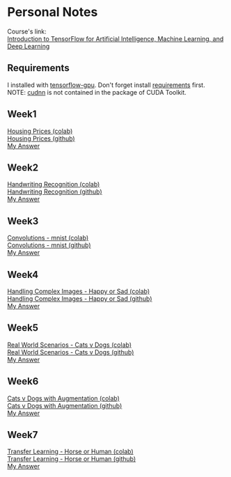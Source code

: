 # Personal Notes

Course's link:  
[Introduction to TensorFlow for Artificial Intelligence, Machine Learning, and Deep Learning](https://www.coursera.org/learn/introduction-tensorflow/home/)

## Requirements

I installed with [tensorflow-gpu](https://www.tensorflow.org/install/gpu). Don't forget install [requirements](https://www.tensorflow.org/install/gpu#software_requirements) first.  
NOTE: [cudnn](https://developer.nvidia.com/rdp/cudnn-download) is not contained in the package of CUDA Toolkit.
  

## Week1

[Housing Prices (colab)](https://colab.research.google.com/github/lmoroney/dlaicourse/blob/master/Exercises/Exercise%201%20-%20House%20Prices/Exercise_1_House_Prices_Question.ipynb)  
[Housing Prices (github)](https://github.com/lmoroney/dlaicourse/blob/master/Exercises/Exercise%201%20-%20House%20Prices/Exercise_1_House_Prices_Question.ipynb)    
[My Answer](./week1.py)  

## Week2

[Handwriting Recognition (colab)](https://colab.research.google.com/github/lmoroney/dlaicourse/blob/master/Exercises/Exercise%202%20-%20Handwriting%20Recognition/Exercise2-Question.ipynb)    
[Handwriting Recognition (github)](https://github.com/lmoroney/dlaicourse/blob/master/Exercises/Exercise%202%20-%20Handwriting%20Recognition/Exercise2-Question.ipynb)    
[My Answer](./week2.py)  

## Week3
[Convolutions - mnist (colab)](https://colab.research.google.com/github/lmoroney/dlaicourse/blob/master/Exercises/Exercise%203%20-%20Convolutions/Exercise%203%20-%20Question.ipynb)  
[Convolutions - mnist (github)](https://github.com/lmoroney/dlaicourse/blob/master/Exercises/Exercise%203%20-%20Convolutions/Exercise%203%20-%20Question.ipynb)  
[My Answer](./week3.py) 

## Week4
[Handling Complex Images - Happy or Sad (colab)](https://colab.research.google.com/github/lmoroney/dlaicourse/blob/master/Exercises/Exercise%204%20-%20Handling%20Complex%20Images/Exercise%204-Question.ipynb)  
[Handling Complex Images - Happy or Sad (github)](https://github.com/lmoroney/dlaicourse/blob/master/Exercises/Exercise%204%20-%20Handling%20Complex%20Images/Exercise%204-Question.ipynb)  
[My Answer](./week4.py) 

## Week5
[Real World Scenarios - Cats v Dogs (colab)](https://colab.research.google.com/github/lmoroney/dlaicourse/blob/master/Exercises/Exercise%205%20-%20Real%20World%20Scenarios/Exercise%205%20-%20Question.ipynb)  
[Real World Scenarios - Cats v Dogs (github)](https://github.com/lmoroney/dlaicourse/blob/master/Exercises/Exercise%205%20-%20Real%20World%20Scenarios/Exercise%205%20-%20Question.ipynb)  
[My Answer](./week5.py) 

## Week6
[Cats v Dogs with Augmentation (colab)](https://colab.research.google.com/github/lmoroney/dlaicourse/blob/master/Exercises/Exercise%206%20-%20Cats%20v%20Dogs%20with%20Augmentation/Exercise%206%20-%20Question.ipynb)  
[Cats v Dogs with Augmentation (github)](https://github.com/lmoroney/dlaicourse/blob/master/Exercises/Exercise%206%20-%20Cats%20v%20Dogs%20with%20Augmentation/Exercise%206%20-%20Question.ipynb)  
[My Answer](./week6.py) 

## Week7
[Transfer Learning - Horse or Human (colab)](https://colab.research.google.com/github/lmoroney/dlaicourse/blob/master/Exercises/Exercise%207%20-%20Transfer%20Learning/Exercise%207%20-%20Question.ipynb)  
[Transfer Learning - Horse or Human (github)](https://github.com/lmoroney/dlaicourse/blob/master/Exercises/Exercise%207%20-%20Transfer%20Learning/Exercise%207%20-%20Question.ipynb)  
[My Answer](./week7.py) 
